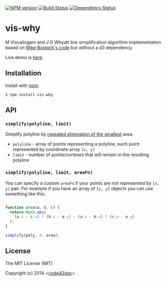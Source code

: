 [![NPM version][npm-image]][npm-url]
[![Build Status][travis-image]][travis-url]
[![Dependency Status][gemnasium-image]][gemnasium-url]

# vis-why

  M Visvalingam and J D Whyatt line simplification algorithm
  Implementation based on [Mike Bostock's code](http://bost.ocks.org/mike/simplify/) but without a d3 dependency.

  Live demo is [here](http://code42day.github.io/vis-why/)

## Installation

  Install with [npm]:

    $ npm install vis-why

## API

### `simplify(polyline, limit)`

Simplify polyline by [repeated elimination of the smallest][vis-why] area.

- `polyline` - array of points representing a polyline, each point represented by coordinate array `[x, y]`
- `limit` - number of points/vortexes that will remain in the resulting polyline


### `simplify(polyline, limit, areaFn)`

You can specify a custom `areaFn` if your points are not represented by `[x, y]` pair. For example if you have
an array of `{x, y}` objects you can use something like this:

```js

function area(a, b, c) {
  return Math.abs(
    (a.x - c.x) * (b.y - a.y) - (a.x - b.x) * (c.y - a.y)
  );
}

simplify(poly, 4, area);

```

## License

  The MIT License (MIT)

  Copyright (c) 2014 <[code42day]>

[code42day]: http://code42day.com
[npm]: https://www.npmjs.org/
[vis-why]: https://hydra.hull.ac.uk/resources/hull:8338

[npm-image]: https://img.shields.io/npm/v/code42day-vis-why.svg
[npm-url]: https://npmjs.org/package/code42day-vis-why

[travis-url]: https://travis-ci.org/code42day/vis-why
[travis-image]: https://img.shields.io/travis/code42day/vis-why.svg

[gemnasium-image]: https://img.shields.io/gemnasium/code42day/vis-why.svg
[gemnasium-url]: https://gemnasium.com/code42day/vis-why
